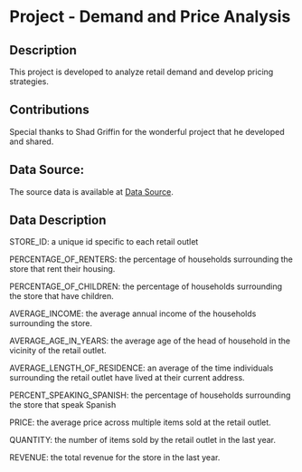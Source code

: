 # Project - Demand and Price Analysis

## Description
This project is developed to analyze retail demand and develop pricing strategies.

## Contributions
Special thanks to Shad Griffin for the wonderful project that he developed and shared.

## Data Source:
The source data is available at [Data Source](https://github.com/fedscornell/MgrlEconAnaPub/blob/main/Demand/RevenueAnalysis/RetailData.csv).

## Data Description
STORE_ID: a unique id specific to each retail outlet

PERCENTAGE_OF_RENTERS: the percentage of households surrounding the store that rent their housing.

PERCENTAGE_OF_CHILDREN: the percentage of households surrounding the store that have children.

AVERAGE_INCOME: the average annual income of the households surrounding the store.

AVERAGE_AGE_IN_YEARS: the average age of the head of household in the vicinity of the retail outlet.

AVERAGE_LENGTH_OF_RESIDENCE: an average of the time individuals surrounding the retail outlet have lived at their current address.

PERCENT_SPEAKING_SPANISH: the percentage of households surrounding the store that speak Spanish

PRICE: the average price across multiple items sold at the retail outlet.

QUANTITY: the number of items sold by the retail outlet in the last year.

REVENUE: the total revenue for the store in the last year.